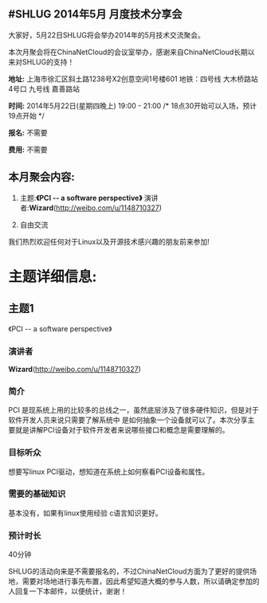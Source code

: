 #SHLUG 2014年5月 月度技术分享会
--------------------------------------------------------------------------------
大家好，5月22日SHLUG将会举办2014年的5月技术交流聚会。

本次月聚会将在ChinaNetCloud的会议室举办，感谢来自ChinaNetCloud长期以来对SHLUG的支持！

**地址:** 上海市徐汇区斜土路1238号X2创意空间1号楼601
					地铁：四号线 大木桥路站 4号口
          		 九号线 嘉善路站 

**时间:** 2014年5月22日(星期四晚上) 19:00 - 21:00  /* 18点30开始可以入场，预计19点开始 */

**报名:** 不需要

**费用:** 不需要

本月聚会内容:
---------------
1. 主题:**《PCI -- a software perspective》** 演讲者:**Wizard**(http://weibo.com/u/1148710327)

2. 自由交流

我们热烈欢迎任何对于Linux以及开源技术感兴趣的朋友前来参加!

# 主题详细信息:

## 主题1
《PCI -- a software perspective》

### 演讲者
**Wizard**(http://weibo.com/u/1148710327)

### 简介
PCI 是现系统上用的比较多的总线之一，虽然底层涉及了很多硬件知识，但是对于软件开发人员来说只需要了解系统中
是如何抽象一个设备就可以了。本次分享主要就是讲解PCI设备对于软件开发者来说哪些接口和概念是需要理解的。

### 目标听众
想要写linux PCI驱动，想知道在系统上如何察看PCI设备和属性。

### 需要的基础知识
基本没有，如果有linux使用经验 c语言知识更好。

### 预计时长
40分钟

SHLUG的活动向来是不需要报名的，不过ChinaNetCloud方面为了更好的提供场地，需要对场地进行事先布置，因此希望知道大概的参与人数，所以请确定参加的人回复一下本邮件，以便统计，谢谢！